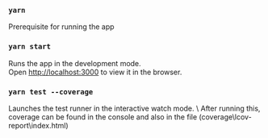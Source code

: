 ### `yarn`
Prerequisite for running the app

### `yarn start`
Runs the app in the development mode.\
Open [http://localhost:3000](http://localhost:3000) to view it in the browser.

### `yarn test --coverage`
Launches the test runner in the interactive watch mode. \ 
After running this, coverage can be found in the console and also in the file (coverage\lcov-report\index.html)